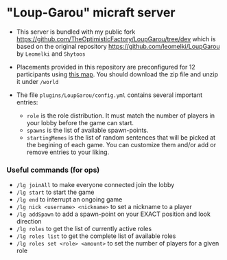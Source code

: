 # "Loup-Garou" micraft server

- This server is bundled with my public fork https://github.com/TheOptimisticFactory/LoupGarou/tree/dev which is based on the original repository https://github.com/leomelki/LoupGarou by `Leomelki` and `Shytoos`

- Placements provided in this repository are preconfigured for 12 participants using [this map](https://github.com/leomelki/LoupGarou/blob/master/maps/lg_village.zip). You should download the zip file and unzip it under `/world`

- The file `plugins/LoupGarou/config.yml` contains several important entries:
	+ `role` is the role distribution. It must match the number of players in your lobby before the game can start.
	+ `spawns` is the list of available spawn-points.
	+ `startingMemes` is the list of random sentences that will be picked at the begining of each game. You can customize them and/or add or remove entries to your liking.

### Useful commands (for ops) ###

- `/lg joinAll` to make everyone connected join the lobby
- `/lg start` to start the game
- `/lg end` to interrupt an ongoing game
- `/lg nick <username> <nickname>` to set a nickname to a player
- `/lg addSpawn` to add a spawn-point on your EXACT position and look direction
- `/lg roles` to get the list of currently active roles
- `/lg roles list` to get the complete list of available roles
- `/lg roles set <role> <amount>` to set the number of players for a given role